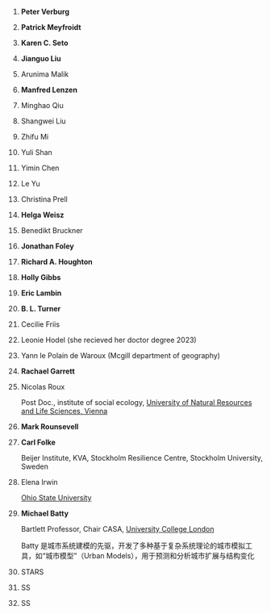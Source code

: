 1. **Peter Verburg**

2. **Patrick Meyfroidt**

3. **Karen C. Seto**

4. **Jianguo Liu**

5. Arunima Malik

6. **Manfred Lenzen**

7. Minghao Qiu

8. Shangwei Liu

9. Zhifu Mi

10. Yuli Shan

11. Yimin Chen

12. Le Yu

13. Christina Prell

14. **Helga Weisz**

15. Benedikt Bruckner

16. **Jonathan Foley**

17. **Richard A. Houghton**

18. **Holly Gibbs**

19. **Eric Lambin**

20. **B. L. Turner**

21. Cecilie Friis

22. Leonie Hodel (she recieved her doctor degree 2023)

23. Yann le Polain de Waroux (Mcgill department of geography)

24. **Rachael Garrett**

25. Nicolas Roux
    
    Post Doc., institute of social ecology, [University of Natural Resources and Life Sciences, Vienna](https://scholar.google.com/citations?view_op=view_org&hl=en&org=14937031692659479485)

26. **Mark Rounsevell**

27. **Carl Folke**
    
    Beijer Institute, KVA, Stockholm Resilience Centre, Stockholm University, Sweden

28. Elena Irwin
    
    [Ohio State University](https://scholar.google.com/citations?view_op=view_org&hl=en&org=14771552348847877712)

29. **Michael Batty**
    
    Bartlett Professor, Chair CASA, [University College London](https://scholar.google.com/citations?view_op=view_org&hl=en&org=7707954445345430443)
    
    Batty 是城市系统建模的先驱，开发了多种基于复杂系统理论的城市模拟工具，如“城市模型”（Urban Models），用于预测和分析城市扩展与结构变化 

30. STARS

31. SS

32. SS
